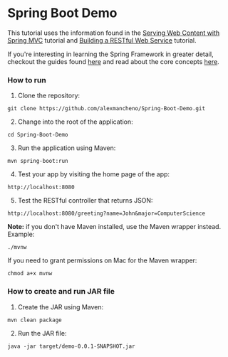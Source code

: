 # Spring Boot Demo
This tutorial uses the information found in the [Serving Web Content with Spring MVC](https://spring.io/guides/gs/serving-web-content/) tutorial and [Building a RESTful Web Service](https://spring.io/guides/gs/rest-service/) tutorial. 

If you're interesting in learning the Spring Framework in greater detail, checkout the guides found [here](https://spring.io/guides/) and read about the core concepts [here](https://docs.spring.io/spring/docs/current/spring-framework-reference/core.html#spring-core).

### How to run
1. Clone the repository:
```
git clone https://github.com/alexmancheno/Spring-Boot-Demo.git
```

2. Change into the root of the application:
```
cd Spring-Boot-Demo
```

3. Run the application using Maven:
```
mvn spring-boot:run
```

4. Test your app by visiting the home page of the app:
```
http://localhost:8080
```

5. Test the RESTful controller that returns JSON:
```
http://localhost:8080/greeting?name=John&major=ComputerScience
```

**Note:** if you don't have Maven installed, use the Maven wrapper instead. Example:
```
./mvnw 
```

If you need to grant permissions on Mac for the Maven wrapper:
```
chmod a+x mvnw
```

### How to create and run JAR file
1. Create the JAR using Maven:
```
mvn clean package
```

2. Run the JAR file:
```
java -jar target/demo-0.0.1-SNAPSHOT.jar
```